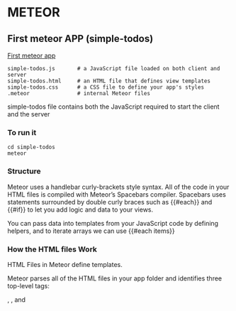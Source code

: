 # METEOR

## First meteor APP (simple-todos)
[First meteor app](https://www.meteor.com/tutorials/blaze/creating-an-app)

```
simple-todos.js       # a JavaScript file loaded on both client and server
simple-todos.html     # an HTML file that defines view templates
simple-todos.css      # a CSS file to define your app's styles
.meteor               # internal Meteor files
```

simple-todos file contains both the JavaScript required to start the client and the server

### To run it
```
cd simple-todos
meteor
```

### Structure
Meteor uses a handlebar curly-brackets style syntax. All of the code in your HTML 
files is compiled with Meteor’s Spacebars compiler. Spacebars uses statements surrounded 
by double curly braces such as {{#each}} and {{#if}} to let you add logic and data to your 
views.

You can pass data into templates from your JavaScript code by defining helpers, 
and to iterate arrays we can use {{#each items}}

### How the HTML files Work
HTML Files in Meteor define templates.

Meteor parses all of the HTML files in your app folder and identifies three top-level tags: 
<head>, <body>, and <template>.

Everything inside any <head> tags is added to the head section of the HTML sent to the client,
 and everything inside <body> tags is added to the body section, just like in a regular HTML file.

Everything inside <template> tags is compiled into Meteor templates, which can be included
 inside HTML with {{> templateName}} or referenced in your JavaScript with Template.templateName.
 
### Adding logic and data to templates
All of the code in the HTML files is compiled with Meteor's Spacebars compiler (https://github.com/meteor/meteor/blob/devel/packages/spacebars/README.md)
(inspired by handlebars)

You can pass data into templates from your JS code by defining helpers. A helper called ```tasks```
on ```Template.body``` that returns an array. Inside the body tag of the HTML, we can use {{#each tasks}}
 to iterate over the array and insert a task template for each value. Inside the #each block, we can 
 display the text property of each array item using {{text}} 
 
## Meteor packages
The meteor project has a public package server of isobuild packages. 
This enables you to quickly add functionality to your Meteor app simply 
by installing a package via the meteor add <package name> syntax.

### Adding npm Packages
Meteor can also add npm packages via the meteor add <package name> syntax. 
Let’s make our display a little nicer in our previous example by adding the moments package for easy date formatting.

```
$ meteor add momentjs:moment
```

### OAuth
Adding OAuth authentication to your app is now really simple. 
It can be achieved by just adding two packages via the following command:
```
$ meteor add accounts-google
$ meteor add accounts-ui
```

Once these packages are added to your app, you can simply add the {{> loginButtons}} 
built-in template to your my_meteor_app.html file. Reloading in a browser you will see 
a button to configure the Google login feature.

### Persistent Data
Collections are Meteor's way of storing persistent data. The special thing about collections
 in Meteor is that they can be accessed from both the server and the client, making it easy to write view logic without
 having to write a lot of server code. They also update themselfs automatically.
 
 - meteor mongo
 - db.tasks.insert({ text: "Hello world!", createdAt: new Date() });
 
### Attaching events to templates
 - ```Template.templateName.events(...)```

 1. inserting into a collection ```Tasks.insert()```
 
### Deploying the app
```
meteor deploy my_app_name.meteor.com
```

## Running Mobile

### Running ans IOS simulator (Mac Only)
```
meteor install-sdk ios
```

### Running on an Android emulator
```
meteor install-sdk android
```
https://github.com/meteor/meteor/wiki/Mobile-Development-Install:-Android-on-Linux

If you want to point your app to the server you deployed in the previous step run:
```
meteor run android-device --mobile-server my_app_name.meteor.com
```


